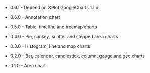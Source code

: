 ﻿* 0.6.1 - Depend on XPlot.GoogleCharts 1.1.6

* 0.6.0 - Annotation chart

* 0.5.0 - Table, timeline and treemap charts

* 0.4.0 - Pie, sankey, scatter and stepped area charts

* 0.3.0 - Histogram, line and map charts

* 0.2.0 - Bar, calendar, candlestick, column, gauge and geo charts

* 0.1.0 - Area chart
